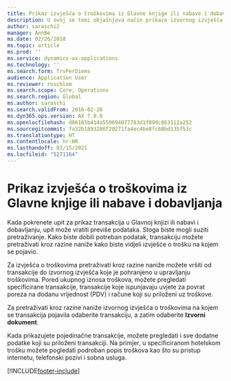 ```yaml
---
title: Prikaz izvješća o troškovima iz Glavne knjige ili nabave i dobavljanja
description: U ovoj se temi objašnjava način prikaza izvornog izvješća o troškovima na kojem se pojavila transakcija.
author: saraschi2
manager: AnnBe
ms.date: 02/26/2018
ms.topic: article
ms.prod: ''
ms.service: dynamics-ax-applications
ms.technology: ''
ms.search.form: TrvPerDiems
audience: Application User
ms.reviewer: roschlom
ms.search.scope: Core, Operations
ms.search.region: Global
ms.author: saraschi
ms.search.validFrom: 2016-02-28
ms.dyn365.ops.version: AX 7.0.0
ms.openlocfilehash: d86185b414a559694077783d1f89dc863112a252
ms.sourcegitcommit: fa32b1893286f20271fa4ec4be8fc68bd135f53c
ms.translationtype: HT
ms.contentlocale: hr-HR
ms.lasthandoff: 02/15/2021
ms.locfileid: "5271164"
---
```

# <a name="view-an-expense-report-from-general-ledger-or-procurement-and-sourcing"></a>Prikaz izvješća o troškovima iz Glavne knjige ili nabave i dobavljanja

Kada pokrenete upit za prikaz transakcija u Glavnoj knjizi ili nabavi i dobavljanju, upit može vratiti previše podataka. Stoga biste mogli suziti pretraživanje. Kako biste dobili potreban podatak, transakciju možete pretraživati kroz razine naniže kako biste vidjeli izvješće o trošku na kojem se pojavio.

Za izvješća o troškovima pretraživati kroz razine naniže možete vršiti od transakcije do izvornog izvješća koje je pohranjeno u upravljanju troškovima. Pored ukupnog iznosa troškova, možete pregledati specificirane transakcije, transakcije koje ispunjavaju uvjete za povrat poreza na dodanu vrijednost (PDV) i račune koji su priloženi uz troškove.

Za pretraživati kroz razine naniže izvornog izvješća o troškovima na kojem se transakcija pojavila odaberite transakciju, a zatim odaberite **Izvorni dokument**.

Kada prikazujete pojedinačne transakcije, možete pregledati i sve dodatne podatke koji su priloženi transakciji. Na primjer, u specificiranom hotelskom trošku možete pogledati podroban popis troškova kao što su pristup internetu, telefonski pozivi i sobna usluga.


[!INCLUDE[footer-include](../includes/footer-banner.md)]